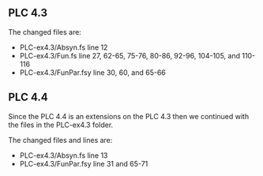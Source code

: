 ## PLC 4.3
The changed files are:
- PLC-ex4.3/Absyn.fs line 12
- PLC-ex4.3/Fun.fs line 27, 62-65, 75-76, 80-86, 92-96, 104-105, and 110-116
- PLC-ex4.3/FunPar.fsy line 30, 60, and 65-66

## PLC 4.4
Since the PLC 4.4 is an extensions on the PLC 4.3 then we continued with the files in the PLC-ex4.3 folder.

The changed files and lines are:
- PLC-ex4.3/Absyn.fs line 13
- PLC-ex4.3/FunPar.fsy line 31 and 65-71